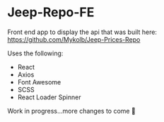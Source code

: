 # Jeep-Repo-FE

Front end app to display the api that was built here: https://github.com/Mykolb/Jeep-Prices-Repo

Uses the following:
- React
- Axios
- Font Awesome
- SCSS
- React Loader Spinner

Work in progress...more changes to come 🙂
